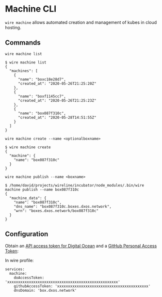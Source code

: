 # Machine CLI

`wire machine` allows automated creation and management of kubes in cloud hosting.

## Commands

`wire machine list`

```
$ wire machine list
{
  "machines": [
    {
      "name": "boxc18e28d7",
      "created_at": "2020-05-26T21:25:20Z"
    },
    {
      "name": "boxf1145cc7",
      "created_at": "2020-05-26T21:25:23Z"
    },
    {
      "name": "box087f310c",
      "created_at": "2020-05-28T14:51:55Z"
    }
  ]
}
```

`wire machine create --name <optionalboxname>`

```
$ wire machine create
{
  "machine": {
    "name": "box087f310c"
  }
}
```

`wire machine publish --name <boxname>`

``` 
$ /home/david/projects/wireline/incubator/node_modules/.bin/wire machine publish --name box087f310c
{
  "machine_data": {
    "name": "box087f310c",
    "dns_name": "box087f310c.boxes.dxos.network",
    "wrn": "boxes.dxos.network/box087f310c"
  }
}
```

## Configuration

Obtain an [API access token for Digital Ocean](https://www.digitalocean.com/docs/apis-clis/api/create-personal-access-token/) 
and a [GitHub Personal Access Token](https://help.github.com/en/github/authenticating-to-github/creating-a-personal-access-token-for-the-command-line):

In wire profile:
```
services:
  machine:
    doAccessToken: 'xxxxxxxxxxxxxxxxxxxxxxxxxxxxxxxxxxxxxxxxxxxxxxxxxxx'
    githubAccessToken: 'xxxxxxxxxxxxxxxxxxxxxxxxxxxxxxxxxxxxxxxxxx'
    dnsDomain: 'box.dxos.network'
```

